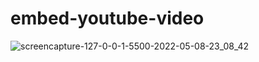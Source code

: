 # embed-youtube-video
![screencapture-127-0-0-1-5500-2022-05-08-23_08_42](https://user-images.githubusercontent.com/94356975/167308502-8ddbd717-e418-448f-a4e2-e10bb5d0b70d.png)
